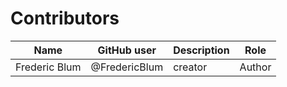 # Contributors

Name | GitHub user | Description | Role |
--- | --- | --- | --- |
Frederic Blum | @FredericBlum | creator | Author |
